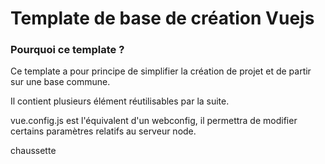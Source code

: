 # Template de base de création Vuejs

### Pourquoi ce template ?

Ce template a pour principe de simplifier la création de projet et de partir sur une base commune.

Il contient plusieurs élément réutilisables par la suite.

vue.config.js est l'équivalent d'un webconfig, il permettra de modifier certains paramètres relatifs au serveur node.

chaussette